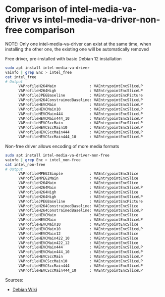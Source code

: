 # Comparison of intel-media-va-driver vs intel-media-va-driver-non-free comparison

NOTE: Only one intel-media-va-driver can exist at the same time, when installing the other one, the existing one will be automatically removed

Free driver, pre-installed with basic Debian 12 installation

```bash
sudo apt install intel-media-va-driver
vainfo | grep Enc > intel_free
cat intel_free
# Output
      VAProfileH264Main               :	VAEntrypointEncSliceLP
      VAProfileH264High               :	VAEntrypointEncSliceLP
      VAProfileJPEGBaseline           :	VAEntrypointEncPicture
      VAProfileH264ConstrainedBaseline:	VAEntrypointEncSliceLP
      VAProfileHEVCMain               :	VAEntrypointEncSliceLP
      VAProfileHEVCMain10             :	VAEntrypointEncSliceLP
      VAProfileHEVCMain444            :	VAEntrypointEncSliceLP
      VAProfileHEVCMain444_10         :	VAEntrypointEncSliceLP
      VAProfileHEVCSccMain            :	VAEntrypointEncSliceLP
      VAProfileHEVCSccMain10          :	VAEntrypointEncSliceLP
      VAProfileHEVCSccMain444         :	VAEntrypointEncSliceLP
      VAProfileHEVCSccMain444_10      :	VAEntrypointEncSliceLP
```

Non-free driver allows encoding of more media formats

```bash
sudo apt install intel-media-va-driver-non-free
vainfo | grep Enc > intel_non-free
cat intel_non-free
# Output
      VAProfileMPEG2Simple            :	VAEntrypointEncSlice
      VAProfileMPEG2Main              :	VAEntrypointEncSlice
      VAProfileH264Main               :	VAEntrypointEncSlice
      VAProfileH264Main               :	VAEntrypointEncSliceLP
      VAProfileH264High               :	VAEntrypointEncSlice
      VAProfileH264High               :	VAEntrypointEncSliceLP
      VAProfileJPEGBaseline           :	VAEntrypointEncPicture
      VAProfileH264ConstrainedBaseline:	VAEntrypointEncSlice
      VAProfileH264ConstrainedBaseline:	VAEntrypointEncSliceLP
      VAProfileHEVCMain               :	VAEntrypointEncSlice
      VAProfileHEVCMain               :	VAEntrypointEncSliceLP
      VAProfileHEVCMain10             :	VAEntrypointEncSlice
      VAProfileHEVCMain10             :	VAEntrypointEncSliceLP
      VAProfileHEVCMain12             :	VAEntrypointEncSlice
      VAProfileHEVCMain422_10         :	VAEntrypointEncSlice
      VAProfileHEVCMain422_12         :	VAEntrypointEncSlice
      VAProfileHEVCMain444            :	VAEntrypointEncSliceLP
      VAProfileHEVCMain444_10         :	VAEntrypointEncSliceLP
      VAProfileHEVCSccMain            :	VAEntrypointEncSliceLP
      VAProfileHEVCSccMain10          :	VAEntrypointEncSliceLP
      VAProfileHEVCSccMain444         :	VAEntrypointEncSliceLP
      VAProfileHEVCSccMain444_10      :	VAEntrypointEncSliceLP
```

Sources:
- [Debian Wiki](https://wiki.debian.org/HardwareVideoAcceleration)
